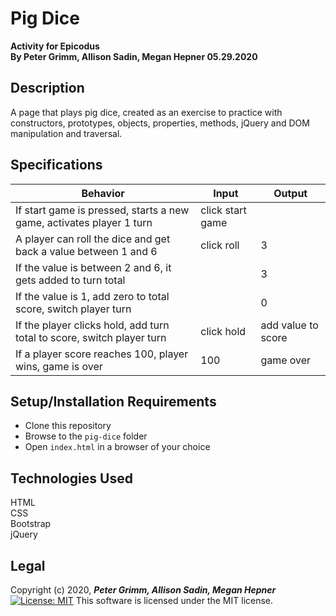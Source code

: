# Pig Dice
**Activity for Epicodus**  
**By Peter Grimm, Allison Sadin, Megan Hepner 05.29.2020**

## Description

A page that plays pig dice, created as an exercise to practice with constructors, prototypes, objects, properties, methods, jQuery and DOM manipulation and traversal.

## Specifications
| Behavior                                                               | Input            | Output             |
|------------------------------------------------------------------------|------------------|--------------------|
| If start game is pressed, starts a new game, activates player 1 turn   | click start game |                    |
| A player can roll the dice and get back a value between 1 and 6        | click roll       | 3                  |
| If the value is between 2 and 6, it gets added to turn total           |                  | 3                  |
| If the value is 1, add zero to total score, switch player turn         |                  | 0                  |
| If the player clicks hold, add turn total to score, switch player turn | click hold       | add value to score |
| If a player score reaches 100, player wins, game is over               | 100              | game over          |

## Setup/Installation Requirements

* Clone this repository 
* Browse to the `pig-dice` folder
* Open `index.html` in a browser of your choice

## Technologies Used

HTML  
CSS  
Bootstrap  
jQuery

## Legal

Copyright (c) 2020, **_Peter Grimm, Allison Sadin, Megan Hepner_**  
[![License: MIT](https://img.shields.io/badge/License-MIT-yellow.svg)](https://opensource.org/licenses/MIT) This software is licensed under the MIT license.